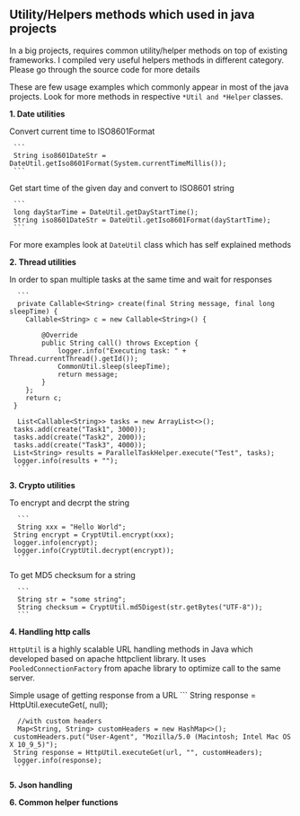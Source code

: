 ## Utility/Helpers methods which used in java projects

In a big projects, requires common utility/helper methods on top of existing frameworks. I compiled very useful helpers methods in different category. Please go through the source code for more details

These are few usage examples which commonly appear in most of the java projects. Look for more methods in respective `*Util and *Helper` classes.

**1. Date utilities**

  Convert current time to ISO8601Format
     
     ```
     String iso8601DateStr = DateUtil.getIso8601Format(System.currentTimeMillis());
     ```
     
  Get start time of the given day and convert to ISO8601 string
     
     ```
     long dayStarTime = DateUtil.getDayStartTime();
     String iso8601DateStr = DateUtil.getIso8601Format(dayStartTime);
     ```
  For more examples look at `DateUtil` class which has self explained methods
  
**2. Thread utilities**

   In order to span multiple tasks at the same time and wait for responses
      
      ```
      private Callable<String> create(final String message, final long sleepTime) {
		Callable<String> c = new Callable<String>() {

			@Override
			public String call() throws Exception {
				logger.info("Executing task: " + Thread.currentThread().getId());
				CommonUtil.sleep(sleepTime);
				return message;
			}
		};
		return c;
	 }
      
      List<Callable<String>> tasks = new ArrayList<>();
	 tasks.add(create("Task1", 3000));
	 tasks.add(create("Task2", 2000));
	 tasks.add(create("Task3", 4000));
	 List<String> results = ParallelTaskHelper.execute("Test", tasks);
	 logger.info(results + "");
      ```
      
**3. Crypto utilities**
  
  To encrypt and decrpt the string
  
      ```
      String xxx = "Hello World";
	 String encrypt = CryptUtil.encrypt(xxx);
	 logger.info(encrypt);
	 logger.info(CryptUtil.decrypt(encrypt));
      ```
   To get MD5 checksum for a string
   
      ```
      String str = "some string";
      String checksum = CryptUtil.md5Digest(str.getBytes("UTF-8"));
      ```
      
**4. Handling http calls**
  
  `HttpUtil` is a highly scalable URL handling methods in Java which developed based on apache httpclient library. It uses `PooledConnectionFactory` from apache library to optimize call to the same server.
  
  Simple usage of getting response from a URL
      ```
      String response = HttpUtil.executeGet(<url>, null);
      
      //with custom headers
      Map<String, String> customHeaders = new HashMap<>();
	 customHeaders.put("User-Agent", "Mozilla/5.0 (Macintosh; Intel Mac OS X 10_9_5)");
	 String response = HttpUtil.executeGet(url, "", customHeaders);
	 logger.info(response);
      ```
      
**5. Json handling**

**6. Common helper functions** 
